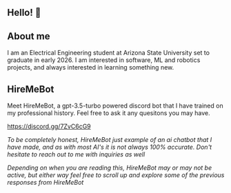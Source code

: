 ## Hello! 👋

## About me
I am an Electrical Engineering student at Arizona State University set to graduate in early 2026. I am interested in software, ML and robotics projects, and always interested in learning something new.

## HireMeBot
Meet HireMeBot, a gpt-3.5-turbo powered discord bot that I have trained on my professional history. Feel free to ask it any quesitons you may have.

https://discord.gg/7ZvC6cG9

*To be completely honest, HireMeBot just example of an ai chatbot that I have made, and as with most AI's it is not always 100% accurate. Don't hesitate to reach out to me with inquiries as well*

*Depending on when you are reading this, HireMeBot may or may not be active, but either way feel free to scroll up and explore some of the previous responses from HireMeBot*



<!--
**colemount3/colemount3** is a ✨ _special_ ✨ repository because its `README.md` (this file) appears on your GitHub profile.

Here are some ideas to get you started:

- 🔭 I’m currently working on ...
- 🌱 I’m currently learning ...
- 👯 I’m looking to collaborate on ...
- 🤔 I’m looking for help with ...
- 💬 Ask me about ...
- 📫 How to reach me: ...
- 😄 Pronouns: ...
- ⚡ Fun fact: ...
-->
